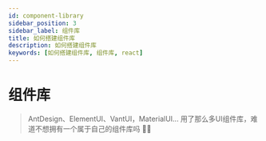 ```yaml
---
id: component-library
sidebar_position: 3
sidebar_label: 组件库
title: 如何搭建组件库
description: 如何搭建组件库
keywords: [如何搭建组件库, 组件库, react]
---
```


# 组件库

> AntDesign、ElementUI、VantUI，MaterialUI...
> 用了那么多UI组件库，难道不想拥有一个属于自己的组件库吗 👨‍🎨
